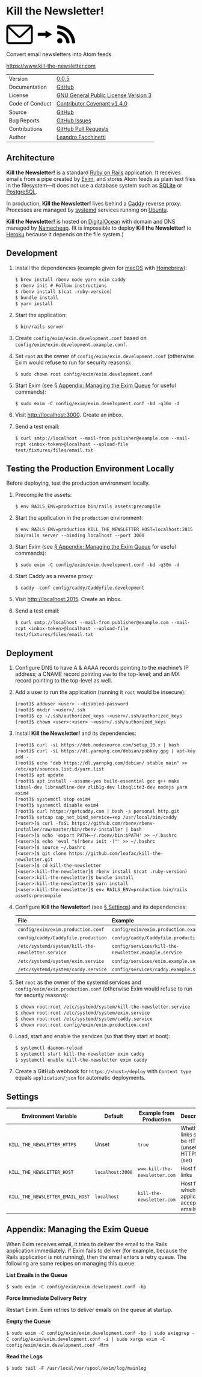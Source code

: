 Kill the Newsletter!
====================

![](app/assets/images/envelope-to-feed.svg)

Convert email newsletters into Atom feeds

https://www.kill-the-newsletter.com

|||
|-|-|
| Version | [0.0.5](CHANGELOG.md#005---2019-02-03) |
| Documentation | [GitHub](https://github.com/leafac/kill-the-newsletter#readme) |
| License | [GNU General Public License Version 3](https://gnu.org/licenses/gpl-3.0.txt) |
| Code of Conduct | [Contributor Covenant v1.4.0](http://contributor-covenant.org/version/1/4/) |
| Source | [GitHub](https://github.com/leafac/kill-the-newsletter) |
| Bug Reports | [GitHub Issues](https://github.com/leafac/kill-the-newsletter/issues) |
| Contributions | [GitHub Pull Requests](https://github.com/leafac/kill-the-newsletter/pulls) |
| Author | [Leandro Facchinetti](https://www.leafac.com) |

Architecture
------------

**Kill the Newsletter!** is a standard [Ruby on Rails](https://rubyonrails.org) application. It receives emails from a pipe created by [Exim](https://www.exim.org), and stores Atom feeds as plain text files in the filesystem—it does not use a database system such as [SQLite](https://www.sqlite.org) or [PostgreSQL](https://www.sqlite.org/index.html).

In production, **Kill the Newsletter!** lives behind a [Caddy](https://caddyserver.com) reverse proxy. Processes are managed by [systemd](https://www.freedesktop.org/wiki/Software/systemd/) services running on [Ubuntu](https://www.ubuntu.com).

**Kill the Newsletter!** is hosted on [DigitalOcean](https://www.digitalocean.com) with domain and DNS managed by [Namecheap](https://www.namecheap.com). (It is impossible to deploy **Kill the Newsletter!** to [Heroku](https://www.heroku.com/) because it depends on the file system.)

Development
-----------

1. Install the dependencies (example given for [macOS](https://www.apple.com/macos/) with [Homebrew](https://brew.sh)):

   ```
   $ brew install rbenv node yarn exim caddy
   $ rbenv init # Follow instructions
   $ rbenv install $(cat .ruby-version)
   $ bundle install
   $ yarn install
   ```

2. Start the application:

   ```
   $ bin/rails server
   ```

3. Create `config/exim/exim.development.conf` based on `config/exim/exim.development.example.conf`.

4. Set `root` as the owner of `config/exim/exim.development.conf` (otherwise Exim would refuse to run for security reasons):

   ```
   $ sudo chown root config/exim/exim.development.conf
   ```

5. Start Exim (see [§ Appendix: Managing the Exim Queue](#appendix-managing-the-exim-queue) for useful commands):

   ```
   $ sudo exim -C config/exim/exim.development.conf -bd -q30m -d
   ```

6. Visit <http://localhost:3000>. Create an inbox.

7. Send a test email:

   ```
   $ curl smtp://localhost --mail-from publisher@example.com --mail-rcpt <inbox-token>@localhost --upload-file test/fixtures/files/email.txt
   ```

Testing the Production Environment Locally
------------------------------------------

Before deploying, test the production environment locally.

1. Precompile the assets:

   ```
   $ env RAILS_ENV=production bin/rails assets:precompile
   ```

2. Start the application in the `production` environment:

   ```
   $ env RAILS_ENV=production KILL_THE_NEWSLETTER_HOST=localhost:2015 bin/rails server --binding localhost --port 3000
   ```

3. Start Exim (see [§ Appendix: Managing the Exim Queue](#appendix-managing-the-exim-queue) for useful commands):

   ```
   $ sudo exim -C config/exim/exim.development.conf -bd -q30m -d
   ```

4. Start Caddy as a reverse proxy:

   ```
   $ caddy -conf config/caddy/Caddyfile.development
   ```

5. Visit <http://localhost:2015>. Create an inbox.

6. Send a test email:

   ```
   $ curl smtp://localhost --mail-from publisher@example.com --mail-rcpt <inbox-token>@localhost --upload-file test/fixtures/files/email.txt
   ```

Deployment
----------

1. Configure DNS to have A & AAAA records pointing to the machine’s IP address; a CNAME record pointing `www` to the top-level; and an MX record pointing to the top-level as well.

2. Add a user to run the application (running it `root` would be insecure):

   ```
   [root]$ adduser <user> --disabled-password
   [root]$ mkdir ~<user>/.ssh
   [root]$ cp ~/.ssh/authorized_keys ~<user>/.ssh/authorized_keys
   [root]$ chown <user>:<user> ~<user>/.ssh/authorized_keys
   ```

3. Install **Kill the Newsletter!** and its dependencies:

   ```
   [root]$ curl -sL https://deb.nodesource.com/setup_10.x | bash
   [root]$ curl -sL https://dl.yarnpkg.com/debian/pubkey.gpg | apt-key add -
   [root]$ echo "deb https://dl.yarnpkg.com/debian/ stable main" >> /etc/apt/sources.list.d/yarn.list
   [root]$ apt update
   [root]$ apt install --assume-yes build-essential gcc g++ make libssl-dev libreadline-dev zlib1g-dev libsqlite3-dev nodejs yarn exim4
   [root]$ systemctl stop exim4
   [root]$ systemctl disable exim4
   [root]$ curl https://getcaddy.com | bash -s personal http.git
   [root]$ setcap cap_net_bind_service=+ep /usr/local/bin/caddy
   [<user>]$ curl -fsSL https://github.com/rbenv/rbenv-installer/raw/master/bin/rbenv-installer | bash
   [<user>]$ echo 'export PATH=~/.rbenv/bin:$PATH' >> ~/.bashrc
   [<user>]$ echo 'eval "$(rbenv init -)"' >> ~/.bashrc
   [<user>]$ source ~/.bashrc
   [<user>]$ git clone https://github.com/leafac/kill-the-newsletter.git
   [<user>]$ cd kill-the-newsletter
   [<user>:kill-the-newsletter]$ rbenv install $(cat .ruby-version)
   [<user>:kill-the-newsletter]$ bundle install
   [<user>:kill-the-newsletter]$ yarn install
   [<user>:kill-the-newsletter]$ env RAILS_ENV=production bin/rails assets:precompile
   ```

4. Configure **Kill the Newsletter!** (see [§ Settings](#settings)) and its dependencies:

   | File | Example |
   |-|-|
   | `config/exim/exim.production.conf` | `config/exim/exim.production.example.conf` |
   | `config/caddy/Caddyfile.production` | `config/caddy/Caddyfile.production.example` |
   | `/etc/systemd/system/kill-the-newsletter.service` | `config/services/kill-the-newsletter.example.service` |
   | `/etc/systemd/system/exim.service` | `config/services/exim.example.service` |
   | `/etc/systemd/system/caddy.service` | `config/services/caddy.example.service` |

5. Set `root` as the owner of the systemd services and `config/exim/exim.production.conf` (otherwise Exim would refuse to run for security reasons):

   ```
   $ chown root:root /etc/systemd/system/kill-the-newsletter.service
   $ chown root:root /etc/systemd/system/exim.service
   $ chown root:root /etc/systemd/system/caddy.service
   $ chown root:root config/exim/exim.production.conf
   ```

6. Load, start and enable the services (so that they start at boot):

   ```
   $ systemctl daemon-reload
   $ systemctl start kill-the-newsletter exim caddy
   $ systemctl enable kill-the-newsletter exim caddy
   ```

7. Create a GitHub webhook for `https://<host>/deploy` with `Content type` equals `application/json` for automatic deployments.

Settings
--------

| Environment Variable | Default | Example from Production | Description |
|-|-|-|-|
| `KILL_THE_NEWSLETTER_HTTPS` | Unset | `true` | Whether links should be HTTP (unset) or HTTPS (set) |
| `KILL_THE_NEWSLETTER_HOST` | `localhost:3000` | `www.kill-the-newsletter.com` | Host for links |
| `KILL_THE_NEWSLETTER_EMAIL_HOST` | `localhost` | `kill-the-newsletter.com` | Host for which the application accepts emails |

Appendix: Managing the Exim Queue
---------------------------------

When Exim receives email, it tries to deliver the email to the Rails application immediately. If Exim fails to deliver (for example, because the Rails application is not running), then the email enters a retry queue. The following are some recipes on managing this queue:

**List Emails in the Queue**

```
$ sudo exim -C config/exim/exim.development.conf -bp
```

**Force Immediate Delivery Retry**

Restart Exim. Exim retries to deliver emails on the queue at startup.

**Empty the Queue**

```
$ sudo exim -C config/exim/exim.development.conf -bp | sudo exiqgrep -C config/exim/exim.development.conf -i | sudo xargs exim -C config/exim/exim.development.conf -Mrm
```

**Read the Logs**

```
$ sudo tail -F /usr/local/var/spool/exim/log/mainlog
```
